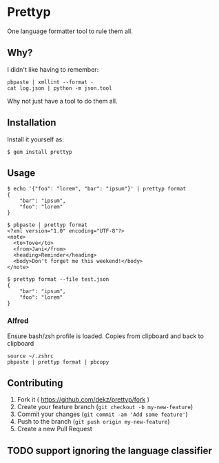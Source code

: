 # Prettyp

One language formatter tool to rule them all.

## Why?
I didn't like having to remember:

```
pbpaste | xmllint --format -
cat log.json | python -m json.tool
```

Why not just have a tool to do them all.

## Installation

Install it yourself as:

    $ gem install prettyp

## Usage

```
$ echo '{"foo": "lorem", "bar": "ipsum"}' | prettyp format
{
    "bar": "ipsum",
    "foo": "lorem"
}
```

```
$ pbpaste | prettyp format
<?xml version="1.0" encoding="UTF-8"?>
<note>
  <to>Tove</to>
  <from>Jani</from>
  <heading>Reminder</heading>
  <body>Don't forget me this weekend!</body>
</note>
```

```
$ prettyp format --file test.json
{
    "bar": "ipsum",
    "foo": "lorem"
}
```

### Alfred
Ensure bash/zsh profile is loaded. Copies from clipboard and back to clipboard
```
source ~/.zshrc
pbpaste | prettyp format | pbcopy
```

## Contributing

1. Fork it ( https://github.com/dekz/prettyp/fork )
2. Create your feature branch (`git checkout -b my-new-feature`)
3. Commit your changes (`git commit -am 'Add some feature'`)
4. Push to the branch (`git push origin my-new-feature`)
5. Create a new Pull Request

## TODO support ignoring the language classifier
